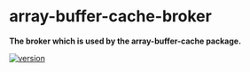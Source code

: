 # array-buffer-cache-broker

**The broker which is used by the array-buffer-cache package.**

[![version](https://img.shields.io/npm/v/array-buffer-cache-broker.svg?style=flat-square)](https://www.npmjs.com/package/array-buffer-cache-broker)
